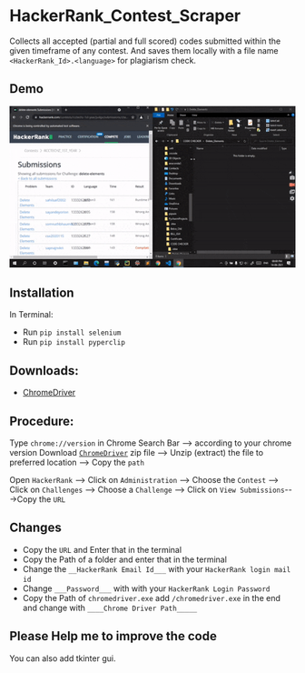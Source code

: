 # HackerRank_Contest_Scraper
Collects all accepted (partial and full scored) codes submitted within the given timeframe of any contest. 
And saves them locally with a file name `<HackerRank_Id>.<language>` for plagiarism check.

## Demo

![alt-text](https://github.com/belelaritra/HackerRank_Contest_Scraper/blob/main/Gif/HackerRank_Scraper.gif)

## Installation

In Terminal:
- Run `pip install selenium`
- Run `pip install pyperclip` 

## Downloads:

- [ChromeDriver](https://chromedriver.chromium.org/downloads)


## Procedure:

Type `chrome://version` in Chrome Search Bar --> according to your chrome version Download [`ChromeDriver`](https://chromedriver.chromium.org/downloads) zip file --> Unzip (extract) the file to preferred location --> Copy the `path` 

Open `HackerRank` --> Click on `Administration` --> Choose the `Contest` --> Click on `Challenges` --> Choose a `Challenge` --> Click on `View Submissions`--->Copy the `URL`

## Changes

- Copy the `URL`  and Enter that in the terminal
- Copy the Path of a folder and enter that in the terminal
- Change the `__HackerRank Email Id___` with your `HackerRank login mail id`
- Change `___Password___` with with your `HackerRank Login Password`
- Copy the Path of `chromedriver.exe` add `/chromedriver.exe` in the end and change with `____Chrome Driver Path_____`

## Please Help me to improve the code

You can also add tkinter gui.
